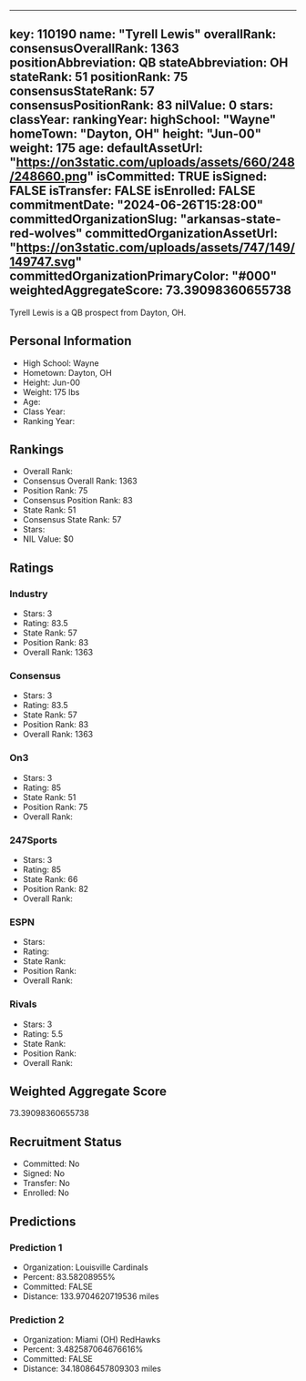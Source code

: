 ---
  key: 110190
  name: "Tyrell Lewis"
  overallRank: 
  consensusOverallRank: 1363
  positionAbbreviation: QB
  stateAbbreviation: OH
  stateRank: 51
  positionRank: 75
  consensusStateRank: 57
  consensusPositionRank: 83
  nilValue: 0
  stars: 
  classYear: 
  rankingYear: 
  highSchool: "Wayne"
  homeTown: "Dayton, OH"
  height: "Jun-00"
  weight: 175
  age: 
  defaultAssetUrl: "https://on3static.com/uploads/assets/660/248/248660.png"
  isCommitted: TRUE
  isSigned: FALSE
  isTransfer: FALSE
  isEnrolled: FALSE
  commitmentDate: "2024-06-26T15:28:00"
  committedOrganizationSlug: "arkansas-state-red-wolves"
  committedOrganizationAssetUrl: "https://on3static.com/uploads/assets/747/149/149747.svg"
  committedOrganizationPrimaryColor: "#000"
  weightedAggregateScore: 73.39098360655738
  ---
  
  Tyrell Lewis is a QB prospect from Dayton, OH.
  
  ## Personal Information
  - High School: Wayne
  - Hometown: Dayton, OH
  - Height: Jun-00
  - Weight: 175 lbs
  - Age: 
  - Class Year: 
  - Ranking Year: 
  
  ## Rankings
  - Overall Rank: 
  - Consensus Overall Rank: 1363
  - Position Rank: 75
  - Consensus Position Rank: 83
  - State Rank: 51
  - Consensus State Rank: 57
  - Stars: 
  - NIL Value: $0
  
  ## Ratings
  
  ### Industry
  - Stars: 3
  - Rating: 83.5
  - State Rank: 57
  - Position Rank: 83
  - Overall Rank: 1363
  
  ### Consensus
  - Stars: 3
  - Rating: 83.5
  - State Rank: 57
  - Position Rank: 83
  - Overall Rank: 1363
  
  ### On3
  - Stars: 3
  - Rating: 85
  - State Rank: 51
  - Position Rank: 75
  - Overall Rank: 
  
  ### 247Sports
  - Stars: 3
  - Rating: 85
  - State Rank: 66
  - Position Rank: 82
  - Overall Rank: 
  
  ### ESPN
  - Stars: 
  - Rating: 
  - State Rank: 
  - Position Rank: 
  - Overall Rank: 
  
  ### Rivals
  - Stars: 3
  - Rating: 5.5
  - State Rank: 
  - Position Rank: 
  - Overall Rank: 
  
  ## Weighted Aggregate Score
  73.39098360655738
  
  ## Recruitment Status
  - Committed: No
  - Signed: No
  - Transfer: No
  - Enrolled: No
  
  
  
  ## Predictions
  
  ### Prediction 1
  - Organization: Louisville Cardinals
  - Percent: 83.58208955%
  - Committed: FALSE
  - Distance: 133.9704620719536 miles
  
  ### Prediction 2
  - Organization: Miami (OH) RedHawks
  - Percent: 3.482587064676616%
  - Committed: FALSE
  - Distance: 34.18086457809303 miles
  